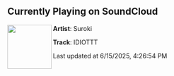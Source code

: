 ## Currently Playing on SoundCloud

[<img align="left" width="100" src="https://i1.sndcdn.com/artworks-PKBgfFJrmdyLtGDW-uKaOYw-t500x500.png">](https://soundcloud.com/superrobekitty/idiottt)

**Artist**: Suroki 

**Track**: IDIOTTT

Last updated at 6/15/2025, 4:26:54 PM
